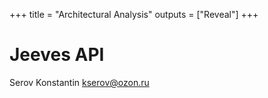 +++
title = "Architectural Analysis"
outputs = ["Reveal"]
+++

# Jeeves API

Serov Konstantin <kserov@ozon.ru>
